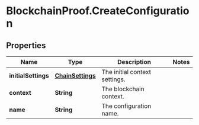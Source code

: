 # BlockchainProof.CreateConfiguration

## Properties
Name | Type | Description | Notes
------------ | ------------- | ------------- | -------------
**initialSettings** | [**ChainSettings**](ChainSettings.md) | The initial context settings. | 
**context** | **String** | The blockchain context. | 
**name** | **String** | The configuration name. | 


